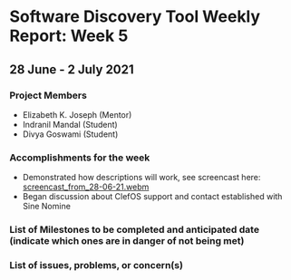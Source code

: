 # Software Discovery Tool Weekly Report: Week 5

## 28 June - 2 July 2021

### Project Members

 * Elizabeth K. Joseph (Mentor)
 * Indranil Mandal (Student)
 * Divya Goswami (Student)

### Accomplishments for the week
 * Demonstrated how descriptions will work, see screencast here: [screencast_from_28-06-21.webm](images/screencast_from_28-06-21.webm)
 * Began discussion about ClefOS support and contact established with Sine Nomine

### List of Milestones to be completed and anticipated date (indicate which ones are in danger of not being met) 

### List of issues, problems, or concern(s)
